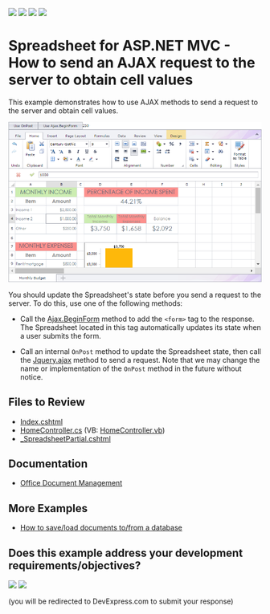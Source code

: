 <!-- default badges list -->
![](https://img.shields.io/endpoint?url=https://codecentral.devexpress.com/api/v1/VersionRange/128553923/15.1.3%2B)
[![](https://img.shields.io/badge/Open_in_DevExpress_Support_Center-FF7200?style=flat-square&logo=DevExpress&logoColor=white)](https://supportcenter.devexpress.com/ticket/details/T318446)
[![](https://img.shields.io/badge/📖_How_to_use_DevExpress_Examples-e9f6fc?style=flat-square)](https://docs.devexpress.com/GeneralInformation/403183)
[![](https://img.shields.io/badge/💬_Leave_Feedback-feecdd?style=flat-square)](#does-this-example-address-your-development-requirementsobjectives)
<!-- default badges end -->
# Spreadsheet for ASP.NET MVC - How to send an AJAX request to the server to obtain cell values

This example demonstrates how to use AJAX methods to send a request to the server and obtain cell values.

![Send AJAX Requests](result.png)

You should update the Spreadsheet's state before you send a request to the server. To do this, use one of the following methods:

* Call the [Ajax.BeginForm](https://learn.microsoft.com/en-us/dotnet/api/system.web.mvc.ajax.ajaxextensions.beginform?view=aspnet-mvc-5.2) method to add the `<form>` tag to the response. The Spreadsheet located in this tag automatically updates its state when a user submits the form.

* Call an internal `OnPost` method to update the Spreadsheet state, then call the [Jquery.ajax](https://api.jquery.com/Jquery.ajax/) method to send a request. Note that we may change the name or implementation of the `OnPost` method in the future without notice.

## Files to Review

* [Index.cshtml](./CS/T318446/Views/Home/Index.cshtml)
* [HomeController.cs](./CS/T318446/Controllers/HomeController.cs) (VB: [HomeController.vb](./VB/T318446/Controllers/HomeController.vb))
* [_SpreadsheetPartial.cshtml](./CS/T318446/Views/Home/_SpreadsheetPartial.cshtml)

## Documentation

* [Office Document Management](https://docs.devexpress.com/AspNetMvc/402337/common-features/office-document-management)

## More Examples

- [How to save/load documents to/from a database](https://github.com/DevExpress-Examples/asp-net-mvc-spreadsheet-work-with-database)
<!-- feedback -->
## Does this example address your development requirements/objectives?

[<img src="https://www.devexpress.com/support/examples/i/yes-button.svg"/>](https://www.devexpress.com/support/examples/survey.xml?utm_source=github&utm_campaign=asp-net-mvc-spreadsheet-send-ajax-requests-to-server-to-get-cell-values&~~~was_helpful=yes) [<img src="https://www.devexpress.com/support/examples/i/no-button.svg"/>](https://www.devexpress.com/support/examples/survey.xml?utm_source=github&utm_campaign=asp-net-mvc-spreadsheet-send-ajax-requests-to-server-to-get-cell-values&~~~was_helpful=no)

(you will be redirected to DevExpress.com to submit your response)
<!-- feedback end -->
